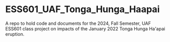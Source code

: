 # ESS601_UAF_Tonga_Hunga_Haapai
A repo to hold code and documents for the 2024, Fall Semester, UAF ESS601 class project on impacts of the January 2022 Tonga Hunga Ha'apai eruption.
